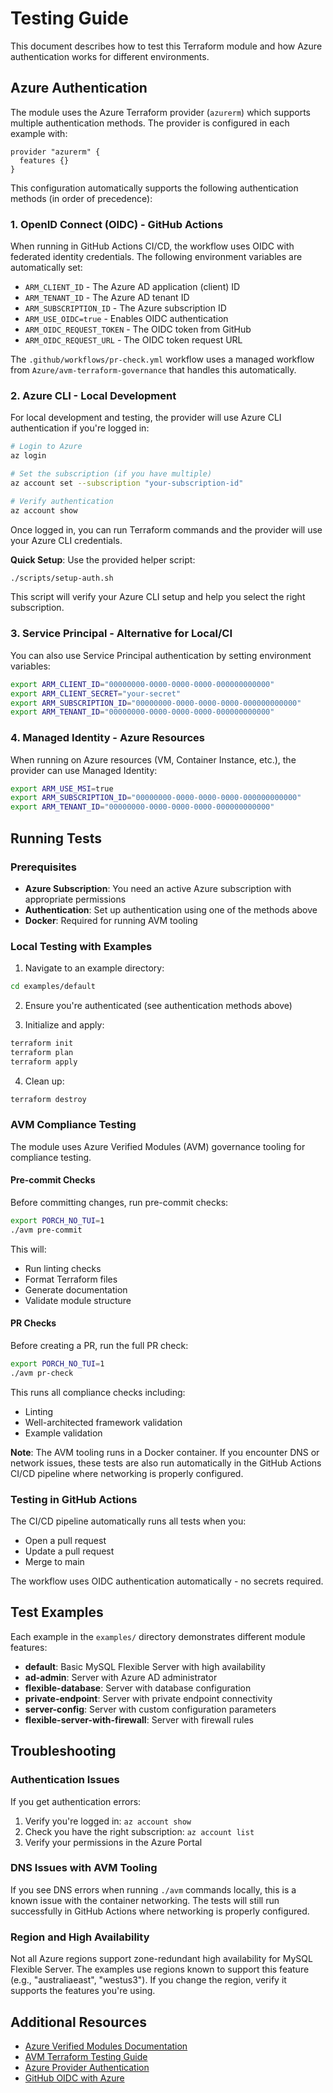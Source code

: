 # Testing Guide

This document describes how to test this Terraform module and how Azure authentication works for different environments.

## Azure Authentication

The module uses the Azure Terraform provider (`azurerm`) which supports multiple authentication methods. The provider is configured in each example with:

```hcl
provider "azurerm" {
  features {}
}
```

This configuration automatically supports the following authentication methods (in order of precedence):

### 1. OpenID Connect (OIDC) - GitHub Actions

When running in GitHub Actions CI/CD, the workflow uses OIDC with federated identity credentials. The following environment variables are automatically set:

- `ARM_CLIENT_ID` - The Azure AD application (client) ID
- `ARM_TENANT_ID` - The Azure AD tenant ID  
- `ARM_SUBSCRIPTION_ID` - The Azure subscription ID
- `ARM_USE_OIDC=true` - Enables OIDC authentication
- `ARM_OIDC_REQUEST_TOKEN` - The OIDC token from GitHub
- `ARM_OIDC_REQUEST_URL` - The OIDC token request URL

The `.github/workflows/pr-check.yml` workflow uses a managed workflow from `Azure/avm-terraform-governance` that handles this automatically.

### 2. Azure CLI - Local Development

For local development and testing, the provider will use Azure CLI authentication if you're logged in:

```bash
# Login to Azure
az login

# Set the subscription (if you have multiple)
az account set --subscription "your-subscription-id"

# Verify authentication
az account show
```

Once logged in, you can run Terraform commands and the provider will use your Azure CLI credentials.

**Quick Setup**: Use the provided helper script:
```bash
./scripts/setup-auth.sh
```

This script will verify your Azure CLI setup and help you select the right subscription.

### 3. Service Principal - Alternative for Local/CI

You can also use Service Principal authentication by setting environment variables:

```bash
export ARM_CLIENT_ID="00000000-0000-0000-0000-000000000000"
export ARM_CLIENT_SECRET="your-secret"
export ARM_SUBSCRIPTION_ID="00000000-0000-0000-0000-000000000000"
export ARM_TENANT_ID="00000000-0000-0000-0000-000000000000"
```

### 4. Managed Identity - Azure Resources

When running on Azure resources (VM, Container Instance, etc.), the provider can use Managed Identity:

```bash
export ARM_USE_MSI=true
export ARM_SUBSCRIPTION_ID="00000000-0000-0000-0000-000000000000"
export ARM_TENANT_ID="00000000-0000-0000-0000-000000000000"
```

## Running Tests

### Prerequisites

- **Azure Subscription**: You need an active Azure subscription with appropriate permissions
- **Authentication**: Set up authentication using one of the methods above
- **Docker**: Required for running AVM tooling

### Local Testing with Examples

1. Navigate to an example directory:

```bash
cd examples/default
```

2. Ensure you're authenticated (see authentication methods above)

3. Initialize and apply:

```bash
terraform init
terraform plan
terraform apply
```

4. Clean up:

```bash
terraform destroy
```

### AVM Compliance Testing

The module uses Azure Verified Modules (AVM) governance tooling for compliance testing.

#### Pre-commit Checks

Before committing changes, run pre-commit checks:

```bash
export PORCH_NO_TUI=1
./avm pre-commit
```

This will:
- Run linting checks
- Format Terraform files
- Generate documentation
- Validate module structure

#### PR Checks

Before creating a PR, run the full PR check:

```bash
export PORCH_NO_TUI=1  
./avm pr-check
```

This runs all compliance checks including:
- Linting
- Well-architected framework validation
- Example validation

**Note**: The AVM tooling runs in a Docker container. If you encounter DNS or network issues, these tests are also run automatically in the GitHub Actions CI/CD pipeline where networking is properly configured.

### Testing in GitHub Actions

The CI/CD pipeline automatically runs all tests when you:
- Open a pull request
- Update a pull request
- Merge to main

The workflow uses OIDC authentication automatically - no secrets required.

## Test Examples

Each example in the `examples/` directory demonstrates different module features:

- **default**: Basic MySQL Flexible Server with high availability
- **ad-admin**: Server with Azure AD administrator
- **flexible-database**: Server with database configuration
- **private-endpoint**: Server with private endpoint connectivity
- **server-config**: Server with custom configuration parameters
- **flexible-server-with-firewall**: Server with firewall rules

## Troubleshooting

### Authentication Issues

If you get authentication errors:

1. Verify you're logged in: `az account show`
2. Check you have the right subscription: `az account list`
3. Verify your permissions in the Azure Portal

### DNS Issues with AVM Tooling

If you see DNS errors when running `./avm` commands locally, this is a known issue with the container networking. The tests will still run successfully in GitHub Actions where networking is properly configured.

### Region and High Availability

Not all Azure regions support zone-redundant high availability for MySQL Flexible Server. The examples use regions known to support this feature (e.g., "australiaeast", "westus3"). If you change the region, verify it supports the features you're using.

## Additional Resources

- [Azure Verified Modules Documentation](https://azure.github.io/Azure-Verified-Modules/)
- [AVM Terraform Testing Guide](https://azure.github.io/Azure-Verified-Modules/contributing/terraform/testing/)
- [Azure Provider Authentication](https://registry.terraform.io/providers/hashicorp/azurerm/latest/docs#authenticating-to-azure)
- [GitHub OIDC with Azure](https://docs.github.com/en/actions/deployment/security-hardening-your-deployments/configuring-openid-connect-in-azure)
